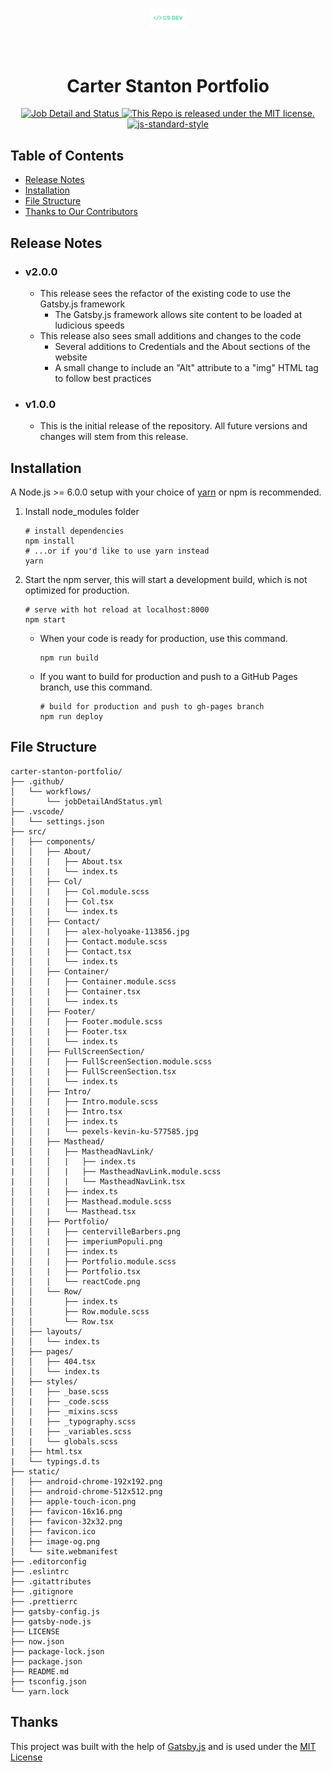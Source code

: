 <p align="center">
  <a href="https://carterstanton.dev">
    <img alt="CSDEV" src="./static/portfolioLogo.png" width="60" />
  </a>
</p>
<h1 align="center">
  <br />Carter Stanton Portfolio
</h1>
<p align="center">
  <a href="https://github.com/CStanton-dev/carter-stanton-portfolio/actions/workflows/jobDetailAndStatus.yml">
    <img src="https://github.com/CStanton-dev/carter-stanton-portfolio/actions/workflows/jobDetailAndStatus.yml/badge.svg?style=flat" alt="Job Detail and Status">
  </a>
  <a href="https://github.com/CStanton-dev/carter-stanton-portfolio/blob/main/LICENSE">
    <img alt="This Repo is released under the MIT license." src="https://img.shields.io/github/license/cstanton-dev/carter-stanton-portfolio?style=flat" />
  </a>
  <a href="https://github.com/feross/standard">
    <img src="https://img.shields.io/badge/code%20style-standard-brightgreen.svg?style=flat" alt="js-standard-style">
  </a>
</p>

## Table of Contents

- [Release Notes](#-release-notes)
- [Installation](#-installation)
- [File Structure](#-file-structure)
- [Thanks to Our Contributors](#-thanks)

## Release Notes

- ### v2.0.0
  - This release sees the refactor of the existing code to use the Gatsby.js framework
    - The Gatsby.js framework allows site content to be loaded at ludicious speeds
  - This release also sees small additions and changes to the code
    - Several additions to Credentials and the About sections of the website
    - A small change to include an "Alt" attribute to a "img" HTML tag to follow best practices
- ### v1.0.0
  - This is the initial release of the repository. All future versions and changes will stem from this release.

<h2>Installation</h2>
<p>A Node.js >= 6.0.0 setup with your choice of <a href="https://yarnpkg.com/" target="_blank" rel="noopener noreferrer">yarn</a> or npm is recommended.</p>
<ol><li>Install node_modules folder

```
# install dependencies
npm install
# ...or if you'd like to use yarn instead
yarn
```

</li>
<li>Start the npm server, this will start a development build, which is not optimized for production.

```
# serve with hot reload at localhost:8000
npm start
```

</li>
<ul><li>When your code is ready for production, use this command.

```
npm run build
```

</li>
<li>If you want to build for production and push to a GitHub Pages branch, use this command.

```
# build for production and push to gh-pages branch
npm run deploy
```

</li></ul></ol>

## File Structure

```shell
carter-stanton-portfolio/
├── .github/
│   └── workflows/
│       └── jobDetailAndStatus.yml
├── .vscode/
│   └── settings.json
├── src/
│   ├── components/
│   │   ├── About/
│   │   |   ├── About.tsx
│   │   |   └── index.ts
│   │   ├── Col/
│   │   |   ├── Col.module.scss
│   │   |   ├── Col.tsx
│   │   |   └── index.ts
│   │   ├── Contact/
│   │   |   ├── alex-holyoake-113856.jpg
│   │   |   ├── Contact.module.scss
│   │   |   ├── Contact.tsx
│   │   |   └── index.ts
│   │   ├── Container/
│   │   |   ├── Container.module.scss
│   │   |   ├── Container.tsx
│   │   |   └── index.ts
│   │   ├── Footer/
│   │   |   ├── Footer.module.scss
│   │   |   ├── Footer.tsx
│   │   |   └── index.ts
│   │   ├── FullScreenSection/
│   │   |   ├── FullScreenSection.module.scss
│   │   |   ├── FullScreenSection.tsx
│   │   |   └── index.ts
│   │   ├── Intro/
│   │   |   ├── Intro.module.scss
│   │   |   ├── Intro.tsx
│   │   |   ├── index.ts
│   │   |   └── pexels-kevin-ku-577585.jpg
│   │   ├── Masthead/
│   │   |   ├── MastheadNavLink/
|   │   │   |   ├── index.ts
|   │   │   |   ├── MastheadNavLink.module.scss
|   │   │   |   └── MastheadNavLink.tsx
│   │   |   ├── index.ts
│   │   |   ├── Masthead.module.scss
│   │   |   └── Masthead.tsx
│   │   ├── Portfolio/
│   │   |   ├── centervilleBarbers.png
│   │   |   ├── imperiumPopuli.png
│   │   |   ├── index.ts
│   │   |   ├── Portfolio.module.scss
│   │   |   ├── Portfolio.tsx
│   │   |   └── reactCode.png
│   │   └── Row/
│   │       ├── index.ts
│   │       ├── Row.module.scss
│   │       └── Row.tsx
│   ├── layouts/
│   │   └── index.ts
│   ├── pages/
│   │   ├── 404.tsx
│   │   └── index.ts
│   ├── styles/
│   |   ├── _base.scss
│   |   ├── _code.scss
│   |   ├── _mixins.scss
│   |   ├── _typography.scss
│   |   ├── _variables.scss
│   |   └── globals.scss
|   ├── html.tsx
|   └── typings.d.ts
├── static/
│   ├── android-chrome-192x192.png
│   ├── android-chrome-512x512.png
│   ├── apple-touch-icon.png
│   ├── favicon-16x16.png
│   ├── favicon-32x32.png
│   ├── favicon.ico
│   ├── image-og.png
│   └── site.webmanifest
├── .editorconfig
├── .eslintrc
├── .gitattributes
├── .gitignore
├── .prettierrc
├── gatsby-config.js
├── gatsby-node.js
├── LICENSE
├── now.json
├── package-lock.json
├── package.json
├── README.md
├── tsconfig.json
└── yarn.lock
```

## Thanks

This project was built with the help of <a href="https://www.gatsbyjs.com">Gatsby.js</a> and is used under the <a href="https://github.com/CStanton-dev/carter-stanton-portfolio/blob/main/LICENSE">MIT License</a><br /><br />
